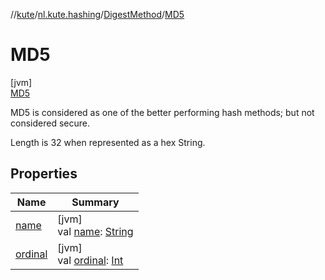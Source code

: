 //[kute](../../../../index.md)/[nl.kute.hashing](../../index.md)/[DigestMethod](../index.md)/[MD5](index.md)

# MD5

[jvm]\
[MD5](index.md)

MD5 is considered as one of the better performing hash methods; but not considered secure.

Length is 32 when represented as a hex String.

## Properties

| Name | Summary |
|---|---|
| [name](index.md#-372974862%2FProperties%2F-1216412040) | [jvm]<br>val [name](index.md#-372974862%2FProperties%2F-1216412040): [String](https://kotlinlang.org/api/latest/jvm/stdlib/kotlin/-string/index.html) |
| [ordinal](index.md#-739389684%2FProperties%2F-1216412040) | [jvm]<br>val [ordinal](index.md#-739389684%2FProperties%2F-1216412040): [Int](https://kotlinlang.org/api/latest/jvm/stdlib/kotlin/-int/index.html) |
